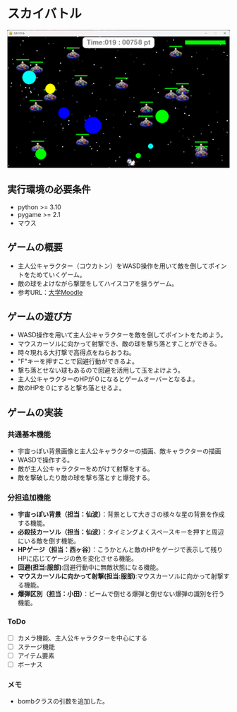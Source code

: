 # スカイバトル
![tirle](fig/screen_shot.png)
## 実行環境の必要条件
* python >= 3.10
* pygame >= 2.1
* マウス

## ゲームの概要
* 主人公キャラクター（コウカトン）をWASD操作を用いて敵を倒してポイントをためていくゲーム。
* 敵の球をよけながら撃墜をしてハイスコアを狙うゲーム。
* 参考URL：[大学Moodle](https://service.cloud.teu.ac.jp/moodle_epyc/course/view.php?id=18633)

## ゲームの遊び方
* WASD操作を用いて主人公キャラクターを敵を倒してポイントをためよう。
* マウスカーソルに向かって射撃でき、敵の球を撃ち落とすことができる。
* 時々現れる大打撃で高得点をねらおうね。
* "F"キーを押すことで回避行動ができるよ。
* 撃ち落とせない球もあるので回避を活用して玉をよけよう。
* 主人公キャラクターのHPが０になるとゲームオーバーとなるよ。
* 敵のHPを０にすると撃ち落とせるよ。

## ゲームの実装
### 共通基本機能
* 宇宙っぽい背景画像と主人公キャラクターの描画、敵キャラクターの描画
* WASDで操作する。
* 敵が主人公キャラクターをめがけて射撃をする。
* 敵を撃破したり敵の球を撃ち落とすと爆発する。

### 分担追加機能
* **宇宙っぽい背景（担当：仙波）**：背景として大きさの様々な星の背景を作成する機能。
* **必殺技カーソル（担当：仙波）**：タイミングよくスペースキーを押すと周辺にいる敵を倒す機能。
* **HPゲージ（担当：西ヶ谷）**：こうかとんと敵のHPをゲージで表示して残りHPに応じてゲージの色を変化させる機能。
* **回避(担当:服部)**:回避行動中に無敵状態になる機能。
* **マウスカーソルに向かって射撃(担当:服部)**:マウスカーソルに向かって射撃する機能。
* **爆弾区別（担当：小田）**：ビームで倒せる爆弾と倒せない爆弾の識別を行う機能。

### ToDo
- [ ] カメラ機能、主人公キャラクターを中心にする
- [ ] ステージ機能
- [ ] アイテム要素
- [ ] ボーナス

### メモ
* bombクラスの引数を追加した。
